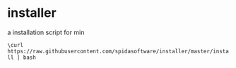 # installer
a installation script for min

`\curl https://raw.githubusercontent.com/spidasoftware/installer/master/install | bash`

